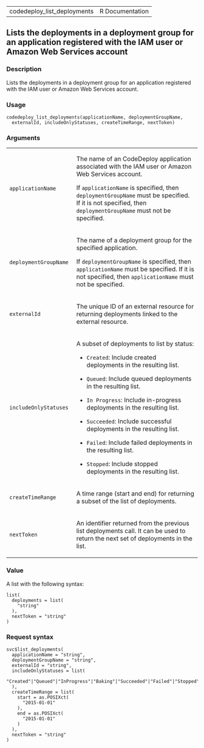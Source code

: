 <table style="width: 100%;">
<tbody>
<tr class="odd">
<td>codedeploy_list_deployments</td>
<td style="text-align: right;">R Documentation</td>
</tr>
</tbody>
</table>

## Lists the deployments in a deployment group for an application registered with the IAM user or Amazon Web Services account

### Description

Lists the deployments in a deployment group for an application
registered with the IAM user or Amazon Web Services account.

### Usage

    codedeploy_list_deployments(applicationName, deploymentGroupName,
      externalId, includeOnlyStatuses, createTimeRange, nextToken)

### Arguments

<table>
<colgroup>
<col style="width: 35%" />
<col style="width: 65%" />
</colgroup>
<tbody>
<tr class="odd">
<td><code
id="codedeploy_list_deployments_:_applicationName">applicationName</code></td>
<td><p>The name of an CodeDeploy application associated with the IAM
user or Amazon Web Services account.</p>
<p>If <code>applicationName</code> is specified, then
<code>deploymentGroupName</code> must be specified. If it is not
specified, then <code>deploymentGroupName</code> must not be
specified.</p></td>
</tr>
<tr class="even">
<td><code
id="codedeploy_list_deployments_:_deploymentGroupName">deploymentGroupName</code></td>
<td><p>The name of a deployment group for the specified application.</p>
<p>If <code>deploymentGroupName</code> is specified, then
<code>applicationName</code> must be specified. If it is not specified,
then <code>applicationName</code> must not be specified.</p></td>
</tr>
<tr class="odd">
<td><code
id="codedeploy_list_deployments_:_externalId">externalId</code></td>
<td><p>The unique ID of an external resource for returning deployments
linked to the external resource.</p></td>
</tr>
<tr class="even">
<td><code
id="codedeploy_list_deployments_:_includeOnlyStatuses">includeOnlyStatuses</code></td>
<td><p>A subset of deployments to list by status:</p>
<ul>
<li><p><code>Created</code>: Include created deployments in the
resulting list.</p></li>
<li><p><code>Queued</code>: Include queued deployments in the resulting
list.</p></li>
<li><p><code style="white-space: pre;">⁠In Progress⁠</code>: Include
in-progress deployments in the resulting list.</p></li>
<li><p><code>Succeeded</code>: Include successful deployments in the
resulting list.</p></li>
<li><p><code>Failed</code>: Include failed deployments in the resulting
list.</p></li>
<li><p><code>Stopped</code>: Include stopped deployments in the
resulting list.</p></li>
</ul></td>
</tr>
<tr class="odd">
<td><code
id="codedeploy_list_deployments_:_createTimeRange">createTimeRange</code></td>
<td><p>A time range (start and end) for returning a subset of the list
of deployments.</p></td>
</tr>
<tr class="even">
<td><code
id="codedeploy_list_deployments_:_nextToken">nextToken</code></td>
<td><p>An identifier returned from the previous list deployments call.
It can be used to return the next set of deployments in the
list.</p></td>
</tr>
</tbody>
</table>

### Value

A list with the following syntax:

    list(
      deployments = list(
        "string"
      ),
      nextToken = "string"
    )

### Request syntax

    svc$list_deployments(
      applicationName = "string",
      deploymentGroupName = "string",
      externalId = "string",
      includeOnlyStatuses = list(
        "Created"|"Queued"|"InProgress"|"Baking"|"Succeeded"|"Failed"|"Stopped"|"Ready"
      ),
      createTimeRange = list(
        start = as.POSIXct(
          "2015-01-01"
        ),
        end = as.POSIXct(
          "2015-01-01"
        )
      ),
      nextToken = "string"
    )
